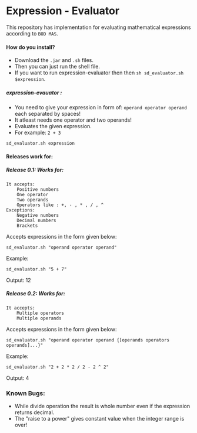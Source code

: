 Expression - Evaluator
====================
This repository has implementation for evaluating mathematical expressions according to `BOD MAS`.

#### How do you install?
* Download the `.jar` and `.sh` files.
* Then you can just run the shell file.
* If you want to run expression-evaluator then then
    `sh sd_evaluator.sh $expression`.

##### expression-evauator :
* You need to give your expression in form of:
        `operand operator operand` each separated by spaces!
* It atleast needs one operator and two operands!
* Evaluates the given expression.
* For example: `2 + 3`

```
sd_evaluator.sh expression
```

#### Releases work for:

##### Release 0.1: Works for:

```
It accepts:
    Positive numbers
    One operator
    Two operands
    Operators like : +, - , * , / , ^
Exceptions:
    Negative numbers
    Decimal numbers
    Brackets
```
Accepts expressions in the form given below:

```
sd_evaluator.sh "operand operator operand"
```
Example:
```
sd_evaluator.sh "5 + 7"
```
Output: 12


##### Release 0.2: Works for:

```
It accepts:
    Multiple operators
    Multiple operands
```

Accepts expressions in the form given below:

```
sd_evaluator.sh "operand operator operand {[operands operators operands]...}"
```
Example:
```
sd_evaluator.sh "2 + 2 * 2 / 2 - 2 ^ 2"
```
Output: 4

### Known Bugs:

* While divide operation the result is whole number even if the expression returns decimal.
* The "raise to a power" gives constant value when the integer range is over!